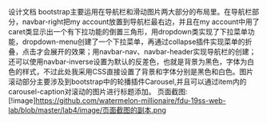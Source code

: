 设计文档
  bootstrap主要运用在导航栏和滑动图片两大部分的布局里。在导航栏部分，navbar-right把my account放置到导航栏最右边，并且在my account中用了caret类显示出一个有下拉功能的倒置三角形，用dropdown类实现了下拉菜单功能，dropdown-menu创建了一个下拉菜单，再通过collapse插件实现菜单的折叠，点击才会展开的效果；用navbar-nav、navbar-header实现导航栏的创建；还可以使用navbar-inverse设置为默认的反差色，也就是背景为黑色，字体为白色的样式，不过此处我采用CSS直接设置了背景和字体分别是黑色和白色。图片滚动部分主要涉及到bootstrap中的轮播插件Carousel,并且可以通过item内的carousel-caption对滚动的图片进行标题添加。
页面截图:
[!image]https://github.com/watermelon-millionaire/fdu-19ss-web-lab/blob/master/lab4/image/页面截图的副本.png